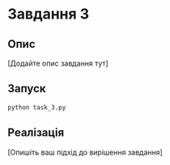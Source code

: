 # Завдання 3

## Опис
[Додайте опис завдання тут]

## Запуск

```bash
python task_3.py
```

## Реалізація
[Опишіть ваш підхід до вирішення завдання]

